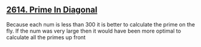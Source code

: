 ## [2614. Prime In Diagonal](https://leetcode.com/problems/prime-in-diagonal/description/)

Because each num is less than 300 it is better to calculate the prime on the fly. If the num was very large then it would
have been more optimal to calculate all the primes up front